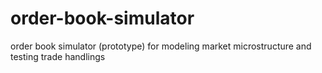 # order-book-simulator
order book simulator (prototype) for modeling market microstructure and testing trade handlings
